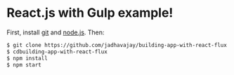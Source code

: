 # React.js with Gulp example!


First, install [git](http://git-scm.com/downloads) and [node.js](https://nodejs.org/). Then:

```sh
$ git clone https://github.com/jadhavajay/building-app-with-react-flux.git
$ cdbuilding-app-with-react-flux
$ npm install
$ npm start
```
